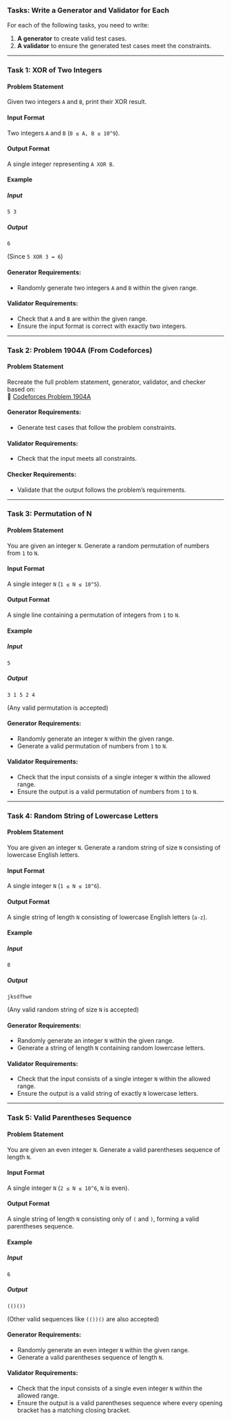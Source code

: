 ### **Tasks: Write a Generator and Validator for Each**

For each of the following tasks, you need to write:

1. **A generator** to create valid test cases.
2. **A validator** to ensure the generated test cases meet the constraints.

---

### **Task 1: XOR of Two Integers**

#### **Problem Statement**

Given two integers `A` and `B`, print their XOR result.

#### **Input Format**

Two integers `A` and `B` (`0 ≤ A, B ≤ 10^9`).

#### **Output Format**

A single integer representing `A XOR B`.

#### **Example**

##### **Input**

```
5 3
```

##### **Output**

```
6
```

(Since `5 XOR 3 = 6`)

#### **Generator Requirements:**

- Randomly generate two integers `A` and `B` within the given range.

#### **Validator Requirements:**

- Check that `A` and `B` are within the given range.
- Ensure the input format is correct with exactly two integers.

---

### **Task 2: Problem 1904A (From Codeforces)**

#### **Problem Statement**

Recreate the full problem statement, generator, validator, and checker based on:  
🔗 [Codeforces Problem 1904A](https://codeforces.com/contest/1904/problem/A)

#### **Generator Requirements:**

- Generate test cases that follow the problem constraints.

#### **Validator Requirements:**

- Check that the input meets all constraints.

#### **Checker Requirements:**

- Validate that the output follows the problem’s requirements.

---

### **Task 3: Permutation of N**

#### **Problem Statement**

You are given an integer `N`. Generate a random permutation of numbers from `1` to `N`.

#### **Input Format**

A single integer `N` (`1 ≤ N ≤ 10^5`).

#### **Output Format**

A single line containing a permutation of integers from `1` to `N`.

#### **Example**

##### **Input**

```
5
```

##### **Output**

```
3 1 5 2 4
```

(Any valid permutation is accepted)

#### **Generator Requirements:**

- Randomly generate an integer `N` within the given range.
- Generate a valid permutation of numbers from `1` to `N`.

#### **Validator Requirements:**

- Check that the input consists of a single integer `N` within the allowed range.
- Ensure the output is a valid permutation of numbers from `1` to `N`.

---

### **Task 4: Random String of Lowercase Letters**

#### **Problem Statement**

You are given an integer `N`. Generate a random string of size `N` consisting of lowercase English letters.

#### **Input Format**

A single integer `N` (`1 ≤ N ≤ 10^6`).

#### **Output Format**

A single string of length `N` consisting of lowercase English letters (`a-z`).

#### **Example**

##### **Input**

```
8
```

##### **Output**

```
jksdfhwe
```

(Any valid random string of size `N` is accepted)

#### **Generator Requirements:**

- Randomly generate an integer `N` within the given range.
- Generate a string of length `N` containing random lowercase letters.

#### **Validator Requirements:**

- Check that the input consists of a single integer `N` within the allowed range.
- Ensure the output is a valid string of exactly `N` lowercase letters.

---

### **Task 5: Valid Parentheses Sequence**

#### **Problem Statement**

You are given an even integer `N`. Generate a valid parentheses sequence of length `N`.

#### **Input Format**

A single integer `N` (`2 ≤ N ≤ 10^6`, `N` is even).

#### **Output Format**

A single string of length `N` consisting only of `(` and `)`, forming a valid parentheses sequence.

#### **Example**

##### **Input**

```
6
```

##### **Output**

```
(()())
```

(Other valid sequences like `(())()` are also accepted)

#### **Generator Requirements:**

- Randomly generate an even integer `N` within the given range.
- Generate a valid parentheses sequence of length `N`.

#### **Validator Requirements:**

- Check that the input consists of a single even integer `N` within the allowed range.
- Ensure the output is a valid parentheses sequence where every opening bracket has a matching closing bracket.